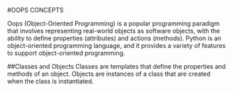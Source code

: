 #OOPS CONCEPTS

Oops (Object-Oriented Programming) is a popular programming paradigm that involves representing real-world objects as software objects, with the ability to define properties (attributes) and actions (methods). Python is an object-oriented programming language, and it provides a variety of features to support object-oriented programming.

##Classes and Objects
Classes are templates that define the properties and methods of an object. Objects are instances of a class that are created when the class is instantiated.


